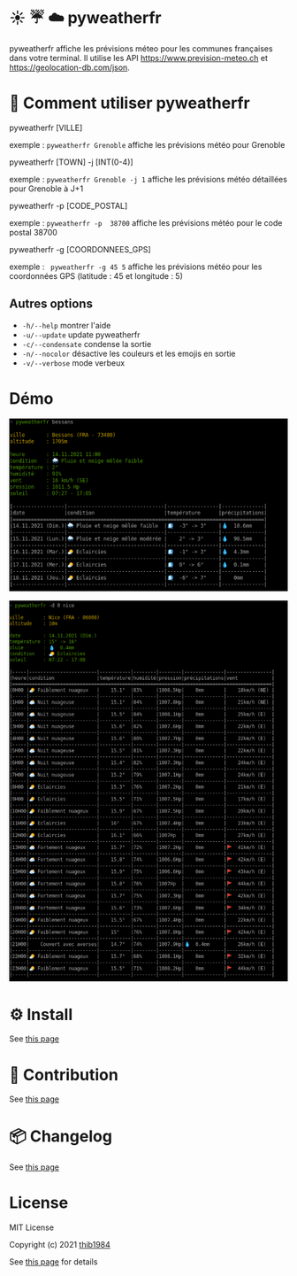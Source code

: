 # :sunny: :umbrella: :cloud: pyweatherfr

pyweatherfr affiche les prévisions méteo pour les communes françaises dans votre terminal. Il utilise les API https://www.prevision-meteo.ch et https://geolocation-db.com/json.


# 🚀 Comment utiliser **pyweatherfr**

pyweatherfr \[VILLE\]

exemple : ``pyweatherfr Grenoble`` affiche les prévisions météo pour Grenoble

pyweatherfr \[TOWN\] -j [INT(0-4)]

exemple : ``pyweatherfr Grenoble -j 1`` affiche les prévisions météo détaillées pour Grenoble à J+1

pyweatherfr -p \[CODE_POSTAL\]

exemple : ``pyweatherfr -p  38700`` affiche les prévisions météo pour le code postal 38700

pyweatherfr -g \[COORDONNEES_GPS\]

exemple : `` pyweatherfr -g 45 5`` affiche les prévisions météo pour les coordonnées GPS (latitude : 45 et longitude : 5)


## Autres options

  - ``-h/--help``    montrer l'aide
  - ``-u/--update``  update pyweatherfr
  - ``-c/--condensate``  condense la sortie
  - ``-n/--nocolor``  désactive les couleurs et les emojis en sortie
  - ``-v/--verbose``  mode verbeux

# Démo

![image](./demo_01.png)

![image](./demo_02.png)

# ⚙️ Install

See [this page](INSTALL.md)

# :construction_worker: Contribution

See [this page](CONTRIBUTING.md)

# :package: Changelog

See [this page](CHANGELOG.md)


# License

MIT License

Copyright (c) 2021 [thib1984](https://github.com/thib1984)

See [this page](LICENSE.txt) for details
